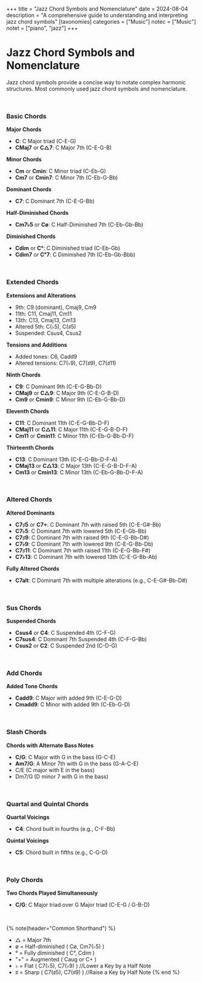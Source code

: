 +++
title = "Jazz Chord Symbols and Nomenclature"
date = 2024-08-04
description = "A comprehensive guide to understanding and interpreting jazz chord symbols"
[taxonomies]
categories = ["Music"]
notec = ["Music"]
notet = ["piano", "jazz"]
+++

# **Jazz Chord Symbols and Nomenclature**


Jazz chord symbols provide a concise way to notate complex harmonic structures. Most commonly used jazz chord symbols and nomenclature.

<br>

### Basic Chords
**Major Chords**
- **C**: C Major triad (C-E-G)
- **CMaj7** or **C△7**: C Major 7th (C-E-G-B)

**Minor Chords**
- **Cm** or **Cmin**: C Minor triad (C-Eb-G)
- **Cm7** or **Cmin7**: C Minor 7th (C-Eb-G-Bb)

**Dominant Chords**
- **C7**: C Dominant 7th (C-E-G-Bb)

**Half-Diminished Chords**
- **Cm7♭5** or **Cø**: C Half-Diminished 7th (C-Eb-Gb-Bb)

**Diminished Chords**
- **Cdim** or **C°**: C Diminished triad (C-Eb-Gb)
- **Cdim7** or **C°7**: C Diminished 7th (C-Eb-Gb-Bbb)

<br>

### Extended Chords
**Extensions and Alterations**
- 9th: C9 (dominant), Cmaj9, Cm9
- 11th: C11, Cmaj11, Cm11
- 13th: C13, Cmaj13, Cm13
- Altered 5th: C(♭5), C(♯5)
- Suspended: Csus4, Csus2


**Tensions and Additions**
- Added tones: C6, Cadd9
- Altered tensions: C7(♭9), C7(♯9), C7(♯11)


**Ninth Chords**
- **C9**: C Dominant 9th (C-E-G-Bb-D)
- **CMaj9** or **C△9**: C Major 9th (C-E-G-B-D)
- **Cm9** or **Cmin9**: C Minor 9th (C-Eb-G-Bb-D)

**Eleventh Chords**
- **C11**: C Dominant 11th (C-E-G-Bb-D-F)
- **CMaj11** or **C△11**: C Major 11th (C-E-G-B-D-F)
- **Cm11** or **Cmin11**: C Minor 11th (C-Eb-G-Bb-D-F)

**Thirteenth Chords**
- **C13**: C Dominant 13th (C-E-G-Bb-D-F-A)
- **CMaj13** or **C△13**: C Major 13th (C-E-G-B-D-F-A)
- **Cm13** or **Cmin13**: C Minor 13th (C-Eb-G-Bb-D-F-A)

<br>

### Altered Chords
**Altered Dominants**
- **C7♯5** or **C7+**: C Dominant 7th with raised 5th (C-E-G#-Bb)
- **C7♭5**: C Dominant 7th with lowered 5th (C-E-Gb-Bb)
- **C7♯9**: C Dominant 7th with raised 9th (C-E-G-Bb-D#)
- **C7♭9**: C Dominant 7th with lowered 9th (C-E-G-Bb-Db)
- **C7♯11**: C Dominant 7th with raised 11th (C-E-G-Bb-F#)
- **C7♭13**: C Dominant 7th with lowered 13th (C-E-G-Bb-Ab)

**Fully Altered Chords**
- **C7alt**: C Dominant 7th with multiple alterations (e.g., C-E-G#-Bb-D#)

<br>

### Sus Chords
**Suspended Chords**
- **Csus4** or **C4**: C Suspended 4th (C-F-G)
- **C7sus4**: C Dominant 7th Suspended 4th (C-F-G-Bb)
- **Csus2** or **C2**: C Suspended 2nd (C-D-G)

<br>

### Add Chords
**Added Tone Chords**
- **Cadd9**: C Major with added 9th (C-E-G-D)
- **Cmadd9**: C Minor with added 9th (C-Eb-G-D)

<br>

### Slash Chords
**Chords with Alternate Bass Notes**
- **C/G**: C Major with G in the bass (G-C-E)
- **Am7/G**: A Minor 7th with G in the bass (G-A-C-E)
- C/E (C major with E in the bass)
- Dm7/G (D minor 7 with G in the bass)

<br>

### Quartal and Quintal Chords
**Quartal Voicings**
- **C4**: Chord built in fourths (e.g., C-F-Bb)

**Quintal Voicings**
- **C5**: Chord built in fifths (e.g., C-G-D)

<br>

### Poly Chords
**Two Chords Played Simultaneously**
- **C/G**: C Major triad over G Major triad (C-E-G / G-B-D)

<br>

{% note(header="Common Shorthand") %}
- △ = Major 7th
- ø = Half-diminished ( Cø, Cm7(♭5) )
- ° = Fully diminished ( C°, Cdim )
- "+" = Augmented ( Caug or C+ )
- ♭ = Flat ( C7(♭5), C7(♭9) )    //Lower a Key by a Half Note
- ♯ = Sharp ( C7(♯5), C7(♯9) )   //Raise a Key by Half Note
{% end %}